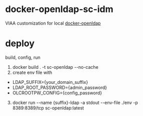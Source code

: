 # docker-openldap-sc-idm

VIAA customization for local [docker-openldap](https://github.com/viaacode/docker-openldap.git)

# deploy

build, config, run

1. docker build . -t sc-openldap --no-cache
2. create env file with
  - LDAP_SUFFIX={your_domain_suffix}
  - LDAP_ROOT_PASSWORD={admin_password}
  - OLCROOTPW_CONFIG={config_password}
3. docker run --name {suffix}-ldap -a stdout --env-file ./env -p 8389:8389/tcp sc-openldap:latest

